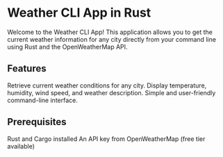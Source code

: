 

# Weather CLI App in Rust

Welcome to the Weather CLI App! This application allows you to get the current weather information for any city directly from your command line using Rust
and the OpenWeatherMap API.

## Features

Retrieve current weather conditions for any city.
Display temperature, humidity, wind speed, and weather description.
Simple and user-friendly command-line interface.

## Prerequisites

Rust and Cargo installed
An API key from OpenWeatherMap (free tier available)
